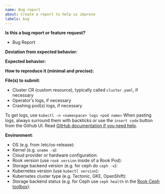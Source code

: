 ```yaml
---
name: Bug report
about: Create a report to help us improve
labels: bug
---
```

<!-- **Are you in the right place?**
1. For issues or feature requests, please create an issue in this repository.
2. For general technical and non-technical questions, we are happy to help you on our [Rook.io Slack](https://slack.rook.io/).
3. Did you already search the existing open issues for anything similar? -->

**Is this a bug report or feature request?**
* Bug Report

**Deviation from expected behavior:**

**Expected behavior:**

**How to reproduce it (minimal and precise):**
<!-- Please let us know any circumstances for reproduction of your bug. -->

**File(s) to submit**:

* Cluster CR (custom resource), typically called `cluster.yaml`, if necessary
* Operator's logs, if necessary
* Crashing pod(s) logs, if necessary

 To get logs, use `kubectl -n <namespace> logs <pod name>`
When pasting logs, always surround them with backticks or use the `insert code` button from the Github UI.
Read [GitHub documentation if you need help](https://help.github.com/en/articles/creating-and-highlighting-code-blocks).

**Environment**:
* OS (e.g. from /etc/os-release):
* Kernel (e.g. `uname -a`):
* Cloud provider or hardware configuration:
* Rook version (use `rook version` inside of a Rook Pod):
* Storage backend version (e.g. for ceph do `ceph -v`):
* Kubernetes version (use `kubectl version`):
* Kubernetes cluster type (e.g. Tectonic, GKE, OpenShift):
* Storage backend status (e.g. for Ceph use `ceph health` in the [Rook Ceph toolbox](https://rook.io/docs/rook/latest/Troubleshooting/ceph-toolbox/#interactive-toolbox)):
